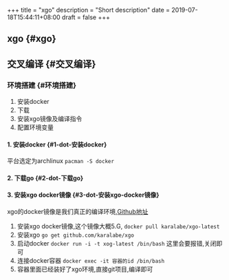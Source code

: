 +++
title = "xgo"
description = "Short description"
date = 2019-07-18T15:44:11+08:00
draft = false
+++

## xgo {#xgo}


## 交叉编译 {#交叉编译}


### 环境搭建 {#环境搭建}

1.  安装docker
2.  下载
3.  安装xgo镜像及编译指令
4.  配置环境变量


#### 1. 安装docker {#1-dot-安装docker}

平台选定为archlinux
`pacman -S docker`


#### 2. 下载go {#2-dot-下载go}


#### 3. 安装xgo docker镜像 {#3-dot-安装xgo-docker镜像}

xgo的docker镜像是我们真正的编译环境,[Github地址](https://link.jianshu.com/?t=https://github.com/karalabe/xgo)

1.  安装xgo docker镜像,这个镜像大概5.G, `docker pull karalabe/xgo-latest`
2.  安装xgo `go get github.com/karalabe/xgo`
3.  启动docker  `docker run -i -t xog-latest /bin/bash` 这里会要报错,关闭即可
4.  连接docker容器 `docker exec -it 容器的id /bin/bash`
5.  容器里面已经装好了xgo环境,直接git项目,编译即可